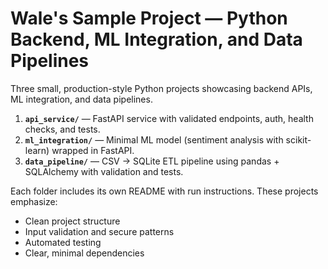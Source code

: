# Wale's Sample Project — Python Backend, ML Integration, and Data Pipelines

Three small, production-style Python projects showcasing backend APIs, ML integration, and data pipelines.

1. **`api_service/`** — FastAPI service with validated endpoints, auth, health checks, and tests.
2. **`ml_integration/`** — Minimal ML model (sentiment analysis with scikit-learn) wrapped in FastAPI.
3. **`data_pipeline/`** — CSV → SQLite ETL pipeline using pandas + SQLAlchemy with validation and tests.

Each folder includes its own README with run instructions. These projects emphasize:

- Clean project structure
- Input validation and secure patterns
- Automated testing
- Clear, minimal dependencies

